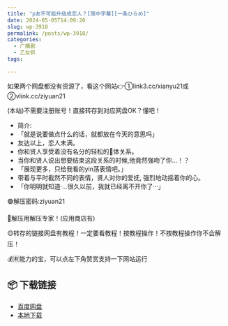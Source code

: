 ```yaml
---
title: "p友不可能升级成恋人？[简中字幕][一条ひらめ]"
date: 2024-05-05T14:09:20
slug: wp-3918
permalink: /posts/wp-3918/
categories:
  - 广播剧
  - 乙女抓
tags:

---
```


如果两个网盘都没有资源了，看这个网站👉①link3.cc/xianyu21或②vlink.cc/ziyuan21

(本站)不需要注册账号！直接转存到对应网盘OK？懂吧！

*   简介:
*   「就是说要做点什么的话，就都放在今天的意思吗」
*   友达以上，恋人未满。
*   你和贤人享受着没有名分的轻松的🥩体关系。
*   当你和贤人说出想要结束这段关系的时候,他竟然强吻了你…！？
*   「展现更多，只给我看的yin荡表情吧。」
*   带着与平时截然不同的表情，贤人对你的爱抚, 强烈地动摇着你的心。
*   「你明明就知道·…很久以前，我就已经离不开你了···」

🟢解压密码:ziyuan21

🔵解压用解压专家！(应用商店有)

🟡转存的链接网盘有教程！一定要看教程！按教程操作！不按教程操作你不会解压！

💰🈶能力的宝，可以点左下角赞赏支持一下网站运行

## 📦 下载链接
- [百度网盘](https://blziyuan21.com/pay-download/3918?key=37929ec80f&down_id=0)
- [本地下载](https://blziyuan21.com/pay-download/3918?key=37929ec80f&down_id=1)

